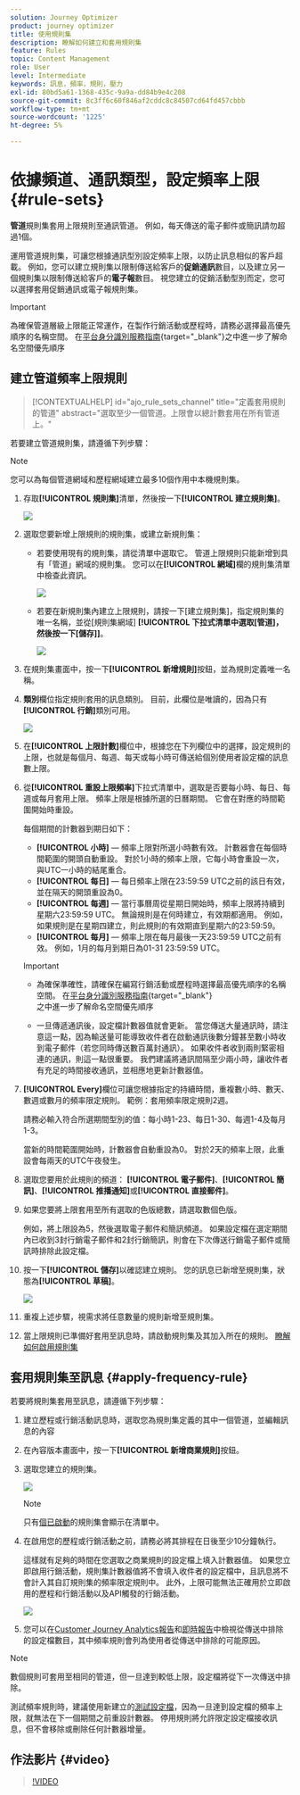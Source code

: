 ```yaml
---
solution: Journey Optimizer
product: journey optimizer
title: 使用規則集
description: 瞭解如何建立和套用規則集
feature: Rules
topic: Content Management
role: User
level: Intermediate
keywords: 訊息，頻率，規則，壓力
exl-id: 80bd5a61-1368-435c-9a9a-dd84b9e4c208
source-git-commit: 8c3ff6c60f846af2cddc8c84507cd64fd457cbbb
workflow-type: tm+mt
source-wordcount: '1225'
ht-degree: 5%

---
```


# 依據頻道、通訊類型，設定頻率上限 {#rule-sets}

**管道**&#x200B;規則集套用上限規則至通訊管道。 例如，每天傳送的電子郵件或簡訊請勿超過1個。

運用管道規則集，可讓您根據通訊型別設定頻率上限，以防止訊息相似的客戶超載。 例如，您可以建立規則集以限制傳送給客戶的&#x200B;**促銷通訊**&#x200B;數目，以及建立另一個規則集以限制傳送給客戶的&#x200B;**電子報**&#x200B;數目。 視您建立的促銷活動型別而定，您可以選擇套用促銷通訊或電子報規則集。

>[!IMPORTANT]
>
>為確保管道層級上限能正常運作，在製作行銷活動或歷程時，請務必選擇最高優先順序的名稱空間。 在[平台身分識別服務指南](https://experienceleague.adobe.com/zh-hant/docs/experience-platform/identity/features/identity-graph-linking-rules/namespace-priority){target="_blank"}之中進一步了解命名空間優先順序

## 建立管道頻率上限規則

>[!CONTEXTUALHELP]
>id="ajo_rule_sets_channel"
>title="定義套用規則的管道"
>abstract="選取至少一個管道。上限會以總計數套用在所有管道上。"

若要建立管道規則集，請遵循下列步驟：

>[!NOTE]
>
>您可以為每個管道網域和歷程網域建立最多10個作用中本機規則集。

1. 存取&#x200B;**[!UICONTROL 規則集]**&#x200B;清單，然後按一下&#x200B;**[!UICONTROL 建立規則集]**。

   ![](assets/rule-sets-create-button.png)

1. 選取您要新增上限規則的規則集，或建立新規則集：

   * 若要使用現有的規則集，請從清單中選取它。 管道上限規則只能新增到具有「管道」網域的規則集。 您可以在&#x200B;**[!UICONTROL 網域]**&#x200B;欄的規則集清單中檢查此資訊。

     ![](assets/journey-capping-list.png)

   * 若要在新規則集內建立上限規則，請按一下[建立規則集] **&#x200B;**，指定規則集的唯一名稱，並從[規則集網域] **[!UICONTROL 下拉式清單中選取[管道]，然後按一下[儲存]]**。**&#x200B;**

     ![](assets/rule-sets-create.png)

1. 在規則集畫面中，按一下&#x200B;**[!UICONTROL 新增規則]**&#x200B;按鈕，並為規則定義唯一名稱。

1. **類別**&#x200B;欄位指定規則套用的訊息類別。 目前，此欄位是唯讀的，因為只有&#x200B;**[!UICONTROL 行銷]**&#x200B;類別可用。

   ![](assets/rule-set-channels.png)

1. 在&#x200B;**[!UICONTROL 上限計數]**&#x200B;欄位中，根據您在下列欄位中的選擇，設定規則的上限，也就是每個月、每週、每天或每小時可傳送給個別使用者設定檔的訊息數上限。

1. 從&#x200B;**[!UICONTROL 重設上限頻率]**&#x200B;下拉式清單中，選取是否要每小時、每日、每週或每月套用上限。 頻率上限是根據所選的日曆期間。 它會在對應的時間範圍開始時重設。

   每個期間的計數器到期日如下：

   * **[!UICONTROL 小時]** — 頻率上限對所選小時數有效。 計數器會在每個時間範圍的開頭自動重設。 對於1小時的頻率上限，它每小時會重設一次，與UTC一小時的結尾重合。
   * **[!UICONTROL 每日]** — 每日頻率上限在23:59:59 UTC之前的該日有效，並在隔天的開頭重設為0。
   * **[!UICONTROL 每週]** — 當行事曆周從星期日開始時，頻率上限將持續到星期六23:59:59 UTC。 無論規則是在何時建立，有效期都適用。 例如，如果規則是在星期四建立，則此規則的有效期直到星期六的23:59:59。
   * **[!UICONTROL 每月]** — 頻率上限在每月最後一天23:59:59 UTC之前有效。 例如，1月的每月到期日為01-31 23:59:59 UTC。

   >[!IMPORTANT]
   >
   >* 為確保準確性，請確保在編寫行銷活動或歷程時選擇最高優先順序的名稱空間。 在[平台身分識別服務指南](https://experienceleague.adobe.com/zh-hant/docs/experience-platform/identity/features/identity-graph-linking-rules/namespace-priority){target="_blank"}<br/>之中進一步了解命名空間優先順序
   >
   >* 一旦傳遞通訊後，設定檔計數器值就會更新。 當您傳送大量通訊時，請注意這一點，因為輸送量可能導致收件者在啟動通訊後數分鐘甚至數小時收到電子郵件（若您同時傳送數百萬封通訊）。 如果收件者收到兩則緊密相連的通訊，則這一點很重要。 我們建議將通訊間隔至少兩小時，讓收件者有充足的時間接收通訊，並相應地更新計數器值。

1. **[!UICONTROL Every]**&#x200B;欄位可讓您根據指定的持續時間，重複數小時、數天、數週或數月的頻率限定規則。 範例：套用頻率限定規則2週。

   請務必輸入符合所選期間型別的值：每小時1-23、每日1-30、每週1-4及每月1-3。

   當新的時間範圍開始時，計數器會自動重設為0。 對於2天的頻率上限，此重設會每兩天的UTC午夜發生。

1. 選取您要用於此規則的頻道： **[!UICONTROL 電子郵件]**、**[!UICONTROL 簡訊]**、**[!UICONTROL 推播通知]**&#x200B;或&#x200B;**[!UICONTROL 直接郵件]**。

1. 如果您要將上限套用至所有選取的色版總數，請選取數個色版。

   例如，將上限設為5，然後選取電子郵件和簡訊頻道。 如果設定檔在選定期間內已收到3封行銷電子郵件和2封行銷簡訊，則會在下次傳送行銷電子郵件或簡訊時排除此設定檔。

1. 按一下&#x200B;**[!UICONTROL 儲存]**&#x200B;以確認建立規則。 您的訊息已新增至規則集，狀態為&#x200B;**[!UICONTROL 草稿]**。

   ![](assets/rule-set-rule-created.png)

1. 重複上述步驟，視需求將任意數量的規則新增至規則集。

1. 當上限規則已準備好套用至訊息時，請啟動規則集及其加入所在的規則。 [瞭解如何啟用規則集](../conflict-prioritization/rule-sets.md#create)

## 套用規則集至訊息 {#apply-frequency-rule}

若要將規則集套用至訊息，請遵循下列步驟：

1. 建立歷程或行銷活動訊息時，選取您為規則集定義的其中一個管道，並編輯訊息的內容

1. 在內容版本畫面中，按一下&#x200B;**[!UICONTROL 新增商業規則]**&#x200B;按鈕。

1. 選取您建立的規則集。

   ![](assets/rule-set-campaign-add-rule-button.png)

   >[!NOTE]
   >
   >只有[個已啟動](#activate-rule)的規則集會顯示在清單中。

   <!--Messages where the category selected is **[!UICONTROL Transactional]** will not be evaluated against business rules.-->

1. 在啟用您的歷程或行銷活動之前，請務必將其排程在日後至少10分鐘執行。

   這樣就有足夠的時間在您選取之商業規則的設定檔上填入計數器值。 如果您立即啟用行銷活動，規則集計數器值將不會填入收件者的設定檔中，且訊息將不會計入其自訂規則集的頻率限定規則中。 此外，上限可能無法正確用於立即啟用的歷程和行銷活動以及API觸發的行銷活動。

   ![](assets/rule-set-schedule-campaign.png)

1. 您可以在[Customer Journey Analytics報告](../reports/report-gs-cja.md)和[即時報告](../reports/live-report.md)中檢視從傳送中排除的設定檔數目，其中頻率規則會列為使用者從傳送中排除的可能原因。

>[!NOTE]
>
>數個規則可套用至相同的管道，但一旦達到較低上限，設定檔將從下一次傳送中排除。

測試頻率規則時，建議使用新建立的[測試設定檔](../audience/creating-test-profiles.md)，因為一旦達到設定檔的頻率上限，就無法在下一個期間之前重設計數器。 停用規則將允許限定設定檔接收訊息，但不會移除或刪除任何計數器增量。

<!--add a new section for default priority namespace.-->

<!--
## Example: combine several rules {#frequency-rule-example}

You can combine several message frequency rules, such as described in the example below.

1. [Create a rule](#create-new-rule) called *Overall Marketing Capping*:

   * Select all channels.
   * Set capping to 12 monthly.

   ![](assets/message-rules-ex-overall-cap.png)

1. To further restrict the number of marketing-based push notifications that a user is sent, create a second rule called *Push Marketing Cap*:

   * Select Push channel.
   * Set capping to 4 monthly.

   ![](assets/message-rules-ex-push-cap.png)

1. Save and [activate](#activate-rule) the rule.

1. [Create a message](../building-journeys/journeys-message.md) for every channel you want to communicate through and select the **[!UICONTROL Marketing]** category for each message. [Learn how to apply a frequency rule](#apply-frequency-rule)

   ![](assets/journey-message-category.png)

In this scenario, an individual profile:
* can receive up to 12 marketing messages per month;
* but will be excluded from marketing push notifications after they have received 4 push notifications.-->

## 作法影片 {#video}

>[!VIDEO](https://video.tv.adobe.com/v/3435531?quality=12)
